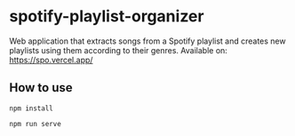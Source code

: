 # spotify-playlist-organizer

Web application that extracts songs from a Spotify playlist and creates new playlists using them according to their genres.
Available on: https://spo.vercel.app/

## How to use
```
npm install
```

```
npm run serve
```
